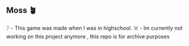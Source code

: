 ## Moss 🪴
❔ - This game was made when I was in highschool.
☠️ - Im currently not working on this project anymore , this repo is for archive purposes
